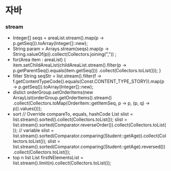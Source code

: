 # 자바

<!--
description = 정리자료
tag = programming, java
-->

### stream
- Integer[] seqs = areaList.stream().map(p -> p.getSeq()).toArray(Integer[]::new);
- String param = Arrays.stream(seqs).map(p -> String.valueOf(p)).collect(Collectors.joining(",")) ;
- for(Area item : areaList) {
    item.setChildAreaList(childAreaList.stream().filter(p -> p.getParentSeq().equals(item.getSeq()))
                .collect(Collectors.toList()));
}
- filter
String seqStr = list.stream().filter(f -> f.getContentTypeCode().equals(Const.CONTENT_TYPE_STORY)).map(p -> p.getSeq()).toArray(Integer[]::new);
- distict
orderGroup.setOrderItems(new ArrayList<OrderItem>(orderGroup.getOrderItems().stream()
        .collect(Collectors.toMap(OrderItem::getItemSeq, p -> p, (p, q) -> p)).values()));
- sort
// Override compareTo, equals, hashCode
List<Student> slist = list.stream().sorted().collect(Collectors.toList());
slist = list.stream().sorted(Comparator.reverseOrder()).collect(Collectors.toList());
// variable
slist = list.stream().sorted(Comparator.comparing(Student::getAge)).collect(Collectors.toList());
slist = list.stream().sorted(Comparator.comparing(Student::getAge).reversed()).collect(Collectors.toList());
- top n list
List<String> firstNElementsList = list.stream().limit(n).collect(Collectors.toList());

